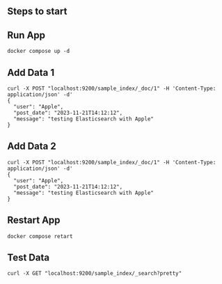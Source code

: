 ## Steps to start

## Run App

    docker compose up -d

## Add Data 1

    curl -X POST "localhost:9200/sample_index/_doc/1" -H 'Content-Type: application/json' -d'
    {
      "user": "Apple",
      "post_date": "2023-11-21T14:12:12",
      "message": "testing Elasticsearch with Apple"
    }
## Add Data 2

    curl -X POST "localhost:9200/sample_index/_doc/1" -H 'Content-Type: application/json' -d'
    {
      "user": "Apple",
      "post_date": "2023-11-21T14:12:12",
      "message": "testing Elasticsearch with Apple"
    }

## Restart App

    docker compose retart

## Test Data

    curl -X GET "localhost:9200/sample_index/_search?pretty"

